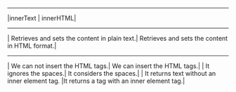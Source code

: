 _______________________
|innerText | innerHTML|
_________________________________________________________________________________________________ 
| Retrieves and sets the content in plain text.|	Retrieves and sets the content in HTML format.|
_________________________________________________________________________________________________
| We can not insert the HTML tags.|	We can insert the HTML tags.|
| It ignores the spaces.|	It considers the spaces.|
| It returns text without an inner element tag.	|It returns a tag with an inner element tag.|
